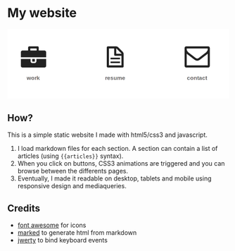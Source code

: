 My website
==========

![my](img/my.png)

How?
----

This is a simple static website I made with html5/css3 and javascript.

1. I load markdown files for each section. A section can contain a list of articles (using `{{articles}}` syntax).
2. When you click on buttons, CSS3 animations are triggered and you can browse between the differents pages.
3. Eventually, I made it readable on desktop, tablets and mobile using responsive design and mediaqueries.

Credits
-------

- [font awesome](http://fortawesome.github.com/Font-Awesome/) for icons
- [marked](https://github.com/chjj/marked) to generate html from markdown
- [jwerty](http://keithcirkel.co.uk/jwerty/) to bind keyboard events